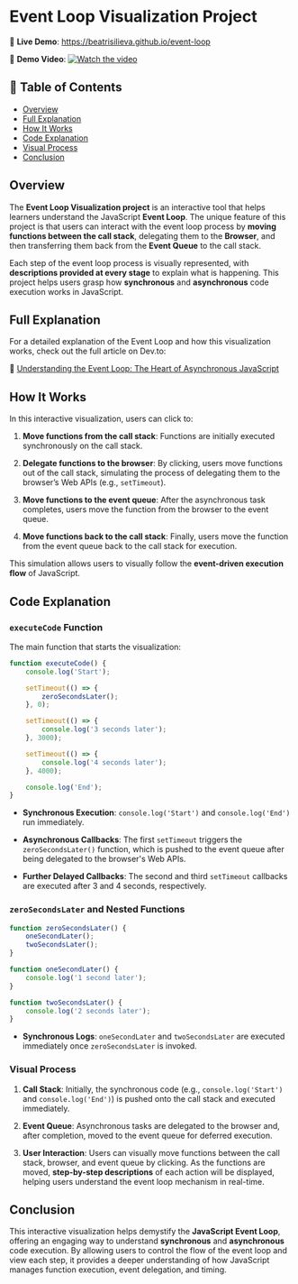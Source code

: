# Event Loop Visualization Project

🔗 **Live Demo**: https://beatrisilieva.github.io/event-loop 

🎥 **Demo Video**: 
[![Watch the video](https://img.youtube.com/vi/LX0Mky7DvFc/maxresdefault.jpg)](https://www.youtube.com/watch?v=LX0Mky7DvFc)

## 📌 Table of Contents  

- [Overview](#overview)  
- [Full Explanation](#full-explanation)  
- [How It Works](#how-it-works)  
- [Code Explanation](#code-explanation)  
- [Visual Process](#visual-process)  
- [Conclusion](#conclusion)
  
## Overview 

The **Event Loop Visualization project** is an interactive tool that helps learners understand the JavaScript **Event Loop**. The unique feature of this project is that users can interact with the event loop process by **moving functions between the call stack**, delegating them to the **Browser**, and then transferring them back from the **Event Queue** to the call stack.

Each step of the event loop process is visually represented, with **descriptions provided at every stage** to explain what is happening. This project helps users grasp how **synchronous** and **asynchronous** code execution works in JavaScript.

## Full Explanation

For a detailed explanation of the Event Loop and how this visualization works, check out the full article on Dev.to:

🔗 [Understanding the Event Loop: The Heart of Asynchronous JavaScript](your-article-link-here)

## How It Works

In this interactive visualization, users can click to:

1. **Move functions from the call stack**: Functions are initially executed synchronously on the call stack.

2. **Delegate functions to the browser**: By clicking, users move functions out of the call stack, simulating the process of delegating them to the browser’s Web APIs (e.g., `setTimeout`).

3. **Move functions to the event queue**: After the asynchronous task completes, users move the function from the browser to the event queue.

4. **Move functions back to the call stack**: Finally, users move the function from the event queue back to the call stack for execution.

This simulation allows users to visually follow the **event-driven execution flow** of JavaScript.

## Code Explanation

### `executeCode` Function

The main function that starts the visualization:

```javascript
function executeCode() {
    console.log('Start');

    setTimeout(() => {
        zeroSecondsLater();
    }, 0);

    setTimeout(() => {
        console.log('3 seconds later');
    }, 3000);

    setTimeout(() => {
        console.log('4 seconds later');
    }, 4000);

    console.log('End');
}
```

-   **Synchronous Execution**: `console.log('Start')` and `console.log('End')` run immediately.

-   **Asynchronous Callbacks**: The first `setTimeout` triggers the `zeroSecondsLater()` function, which is pushed to the event queue after being delegated to the browser's Web APIs.

-   **Further Delayed Callbacks**: The second and third `setTimeout` callbacks are executed after 3 and 4 seconds, respectively.

### `zeroSecondsLater` and Nested Functions

```javascript
function zeroSecondsLater() {
    oneSecondLater();
    twoSecondsLater();
}

function oneSecondLater() {
    console.log('1 second later');
}

function twoSecondsLater() {
    console.log('2 seconds later');
}
```

-   **Synchronous Logs**: `oneSecondLater` and `twoSecondsLater` are executed immediately once `zeroSecondsLater` is invoked.

### Visual Process

1. **Call Stack**: Initially, the synchronous code (e.g., `console.log('Start')` and `console.log('End')`) is pushed onto the call stack and executed immediately.

2. **Event Queue**: Asynchronous tasks are delegated to the browser and, after completion, moved to the event queue for deferred execution.

3. **User Interaction**: Users can visually move functions between the call stack, browser, and event queue by clicking. As the functions are moved, **step-by-step descriptions** of each action will be displayed, helping users understand the event loop mechanism in real-time.

## Conclusion

This interactive visualization helps demystify the **JavaScript Event Loop**, offering an engaging way to understand **synchronous** and **asynchronous** code execution. By allowing users to control the flow of the event loop and view each step, it provides a deeper understanding of how JavaScript manages function execution, event delegation, and timing.
